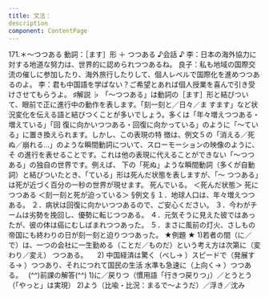 ```yaml
---
title: 文法：
description
component: ContentPage
---
```



171.＊～つつある
動詞：［ます］形 ＋ つつある
♪会話 ♪
李：日本の海外協力に対する地道な努力は、世界的に認められつつあるね。
良子：私も地域の国際交流の催しに参加したり、海外旅行したりして、個人レベルで国際化を進めつつあるのよ。
李：君も中国語を学ばない？ご希望とあれば個人授業を喜んで引き受けさせてもらうよ。
♯解説 ♭
「～つつある」は動詞の［ます］形と結びついて、眼前で正に進行中の動作を表します。「刻一刻と／日々／ま
すます」など状況変化を伝える語と結びつくことが多いでしょう。多くは「年々増えつつある・増えている」「回 復に向かいつつある・回復に向かっている」のように「～ている」に置き換えられます。しかし、この表現の特 徴は、例文５の「消える／死ぬ／崩れる…」のような瞬間動詞について、スローモーションの映像のように、そ の進行を表せることです。これは他の表現に代えることができない「～つつある」の独自の世界です。例えば、 下の「死ぬ」ような瞬間動詞（多くが自動詞）と結びついたとき、「ている」形は死んだ状態を表しますが、「～ つつある」は死が近づく百分の一秒の世界が現せます。
死んでいる。 ＜死んだ状態＞ 死につつある ＜刻一刻と死が迫っている＞
§例文 §
１．地球人口は、年々増えつつある。
２．病状は回復に向かいつつあるので、ご安心ください。
３．今わがチームは劣勢を挽回し、優勢に転じつつある。
４．元気そうに見えた彼ではあったが、彼の体は癌にむしばまれつつあった。
５．まさに風前の灯火、さしもの帝国にも終わりの日が刻一刻と迫りつつあった。
★例題 ★
1)若者の間（に／で）は、一つの会社に一生勤める（ことだ／ものだ）という考え方は次第に（変わり／変え）
つつある。    
2) 中国経済は驚く（べし→ ）スピードで（発展する→ ）つつあり、それにつれて国民の生活
水準も急速に（上向く→ ）つつある。  
(^^)前課の解答(^^)
1)に／戻りつ（慣用語「行きつ戻りつ」）／とうとう（「やっと」は実現）
2)よう（比喩・比況：まるで～ようだ）／浮き／沈み

